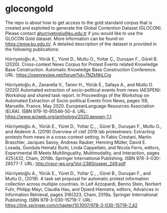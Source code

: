 # glocongold
The repo is about how to get access to the gold standard corpus that is created and exploited to generate the Global Contention Dataset (GLOCON). Please contact ahurriyetoglu@ku.edu.tr if you would like to use the GLOCON Gold dataset. More information can be found on https://emw.ku.edu.tr/. A detailed description of the dataset is provided in the following publications: 

Hürriyetoğlu A., Yörük E., Yüret D., Mutlu O., Yoltar Ç., Duruşan F., Gürel B. (2020). Cross-context News Corpus for Protest Events related Knowledge Base Construction. Automatic Knowledge Base Construction Conference. URL: https://openreview.net/forum?id=7NZkNhLCjp 

Hürriyetoğlu A., Zavarella V., Tanev H., Yörük E., Safaya A., and Mutlu O. (2020) Automated extraction of socio-political events from news (AESPEN): Workshop and shared task report. In Proceedings of the Workshop on Automated Extraction of Socio-political Events from News, pages 1{6, Marseille, France, May 2020. EuropeanLanguage Resources Association (ELRA). ISBN 979-10-95546-50-4. URL: https://www.aclweb.org/anthology/2020.aespen-1.1.

Hürriyetoğlu A., Yörük E., Yüret D., Yoltar Ç., , Gürel B., Duruşan F., Mutlu O., and Akdemir A. (2019) Overview of clef 2019 lab protestnews: Extracting protests from news in a cross-context setting. In Fabio Crestani, Martin Braschler, Jacques Savoy, Andreas Rauber, Henning Müller, David E. Losada, Gundula Heinatz Burki, Linda Cappellato, and Nicola Ferro, editors, Experimental IR Meets Multilinguality, Multimodality, and Interaction, pages 425{432, Cham, 2019b. Springer International Publishing. ISBN 978-3-030-28577-7. URL: http://ceur-ws.org/Vol-2380/paper_249.pdf

Hürriyetoğlu A., Yörük E., Yüret D., Yoltar Ç., , Gürel B., Duruşan F., and Mutlu O., (2019). A task set proposal for automatic protest information collection across multiple countries. In Leif Azzopardi, Benno Stein, Norbert Fuhr, Philipp Mayr, Claudia Hau, and Djoerd Hiemstra, editors, Advances in Information Retrieval, pages 316{323, Cham, 2019a. Springer International Publishing. ISBN 978-3-030-15719-7. URL: https://link.springer.com/chapter/10.1007/978-3-030-15719-7_42


